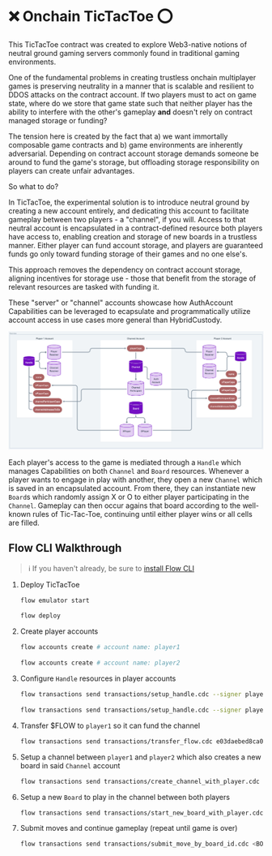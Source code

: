# ❌ Onchain TicTacToe ⭕

<!-- 
- Not clear why channels are necessary
- Needs warning on use of AuthAccount Caps
- Needs explanation of why we made this design choice
- Could this have been done without account caps?
-->

This TicTacToe contract was created to explore Web3-native notions of neutral ground gaming servers commonly found in traditional gaming environments.

One of the fundamental problems in creating trustless onchain multiplayer games is preserving neutrality in a manner that is scalable and resilient to DDOS attacks on the contract account. If two players must to act on game state, where do we store that game state such that neither player has the ability to interfere with the other's gameplay **and** doesn't rely on contract managed storage or funding?

The tension here is created by the fact that a) we want immortally composable game contracts and b) game environments are inherently adversarial. Depending on contract account storage demands someone be around to fund the game's storage, but offloading storage responsibility on players can create unfair advantages.

So what to do?

In TicTacToe, the experimental solution is to introduce neutral ground by creating a new account entirely, and dedicating this account to facilitate gameplay between two players - a "channel", if you will. Access to that neutral account is encapsulated in a contract-defined resource both players have access to, enabling creation and storage of new boards in a trustless manner. Either player can fund account storage, and players are guaranteed funds go only toward funding storage of their games and no one else's.

This approach removes the dependency on contract account storage, aligning incentives for storage use - those that benefit from the storage of relevant resources are tasked with funding it.

These "server" or "channel" accounts showcase how AuthAccount Capabilities can be leveraged to ecapsulate and programmatically utilize account access in use cases more general than HybridCustody.

![tic tac toe overview diagram](./diagrams/overview.png)

Each player's access to the game is mediated through a `Handle` which manages Capabilities on both `Channel` and `Board` resources. Whenever a player wants to engage in play with another, they open a new `Channel` which is saved in an encapsulated account. From there, they can instantiate new `Board`s which randomly assign X or O to either player participating in the `Channel`. Gameplay can then occur agains that board according to the well-known rules of Tic-Tac-Toe, continuing until either player wins or all cells are filled.

## Flow CLI Walkthrough

> :information_source: If you haven't already, be sure to [install Flow CLI](https://developers.flow.com/tooling/flow-cli/install)

1. Deploy TicTacToe
    ```sh
    flow emulator start
    ```
    ```sh
    flow deploy
    ```
1. Create player accounts
    ```sh
    flow accounts create # account name: player1
    ```
    ```sh
    flow accounts create # account name: player2
    ```
1.  Configure `Handle` resources in player accounts
    ```sh
    flow transactions send transactions/setup_handle.cdc --signer player1
    ```
    ```sh
    flow transactions send transactions/setup_handle.cdc --signer player2
    ```
1. Transfer $FLOW to `player1` so it can fund the channel
    ```sh
    flow transactions send transactions/transfer_flow.cdc e03daebed8ca0615 10.0
    ```
1. Setup a channel between `player1` and `player2` which also creates a new board in said `Channel` account
    ```sh
    flow transactions send transactions/create_channel_with_player.cdc <PLAYER_TWO_ADDRESS> <FUNDING_AMOUNT> --signer player1
    ```
1. Setup a new `Board` to play in the channel between both players
    ```sh
    flow transactions send transactions/start_new_board_with_player.cdc <PLAYER_TWO_ADDRESS> --signer player1
    ```
1. Submit moves and continue gameplay (repeat until game is over)
    ```sh
    flow transactions send transactions/submit_move_by_board_id.cdc <BOARD_ID> <ROW> <COLUMN> --signer <ACCOUNT_NAME>
    ```